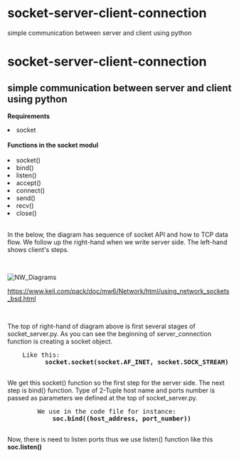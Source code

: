 # socket-server-client-connection
simple communication between server and client using python
# socket-server-client-connection
## simple communication between server and client using python

<b>Requirements</b>
<li>socket</li>
<br>
<b>Functions in the socket modul</b>
<br>
<br>
<li>socket()</li>
<li>bind()</li>
<li>listen()</li>
<li>accept()</li>
<li>connect()</li>
<li>send()</li>
<li>recv()</li>
<li>close()</li>
<br>
<p> In the below, the diagram has sequence of socket API and how to TCP data flow. We follow up the right-hand when we write server side. The left-hand shows client's steps.</p>
<br>

![NW_Diagrams](https://user-images.githubusercontent.com/29188196/91567223-77ce8c00-e94d-11ea-876f-2d8111166b8e.png)

<a>https://www.keil.com/pack/doc/mw6/Network/html/using_network_sockets_bsd.html</a>

<br>
<p> The top of right-hand of diagram above is first several stages of socket_server.py. As you can see the beginning of server_connection function is creating a socket object. 
    <br>
    <pre>
    Like this:  
          <b>socket.socket(socket.AF_INET, socket.SOCK_STREAM)</b>
    </pre>
    We get this socket() function so the first step for the server side. 
    The next step is bind() function. Type of 2-Tuple host name and ports number is passed as parameters we defined at the top of socket_server.py.
    <pre>
        We use in the code file for instance: 
            <b>soc.bind((host_address, port_number))</b>
    </pre>
    Now, there is need to listen ports thus we use listen() function like this <b>soc.listen()</b> 
</p>



<br>
